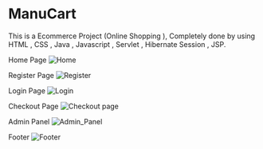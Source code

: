 # ManuCart
This is a Ecommerce Project (Online Shopping ), Completely done by using HTML , CSS , Java  , Javascript  , Servlet , Hibernate  Session , JSP. 

Home Page
![Home](https://user-images.githubusercontent.com/104019020/171614217-e0834b18-f9d9-4b58-85c8-80968ffa144d.png)


Register Page
![Register](https://user-images.githubusercontent.com/104019020/171614795-a5572ddb-2172-48e9-9029-499ae47f0c85.png)

Login Page
![Login](https://user-images.githubusercontent.com/104019020/171614828-8e7649d6-eb89-4c26-a517-1dc7158dbe11.png)

Checkout Page
![Checkout page](https://user-images.githubusercontent.com/104019020/171614887-a7add8f1-1781-4866-a501-1af09c513f27.png)

Admin Panel
![Admin_Panel](https://user-images.githubusercontent.com/104019020/171615008-6432a2e1-14f9-4141-93ef-1338173d40b9.png)

Footer
![Footer](https://user-images.githubusercontent.com/104019020/171615068-c5844aac-91b4-4acf-8c6d-59806fe7a1fc.png)
